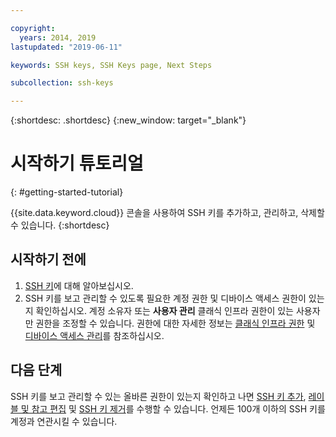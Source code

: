 ```yaml
---

copyright:
  years: 2014, 2019
lastupdated: "2019-06-11"

keywords: SSH keys, SSH Keys page, Next Steps

subcollection: ssh-keys

---
```


{:shortdesc: .shortdesc}
{:new_window: target="_blank"}

# 시작하기 튜토리얼
{: #getting-started-tutorial}

{{site.data.keyword.cloud}} 콘솔을 사용하여 SSH 키를 추가하고, 관리하고, 삭제할 수 있습니다.
{:shortdesc}

## 시작하기 전에
1. [SSH 키](/docs/infrastructure/ssh-keys?topic=ssh-keys-about-ssh-keys)에 대해 알아보십시오.
2. SSH 키를 보고 관리할 수 있도록 필요한 계정 권한 및 디바이스 액세스 권한이 있는지 확인하십시오. 계정 소유자 또는 **사용자 관리** 클래식 인프라 권한이 있는 사용자만 권한을 조정할 수 있습니다. 권한에 대한 자세한 정보는 [클래식 인프라 권한](/docs/iam?topic=iam-infrapermission#infrapermission) 및 [디바이스 액세스 관리](/docs/vsi?topic=virtual-servers-managing-device-access)를 참조하십시오.

## 다음 단계

SSH 키를 보고 관리할 수 있는 올바른 권한이 있는지 확인하고 나면 [SSH 키 추가](/docs/infrastructure/ssh-keys?topic=ssh-keys-adding-an-ssh-key#adding-an-ssh-key), [레이블 및 참고 편집](/docs/infrastructure/ssh-keys?topic=ssh-keys-editing-details-for-an-ssh-key#editing-details-for-an-ssh-key) 및 [SSH 키 제거](/docs/infrastructure/ssh-keys?topic=ssh-keys-removing-an-ssh-key#removing-an-ssh-key)를 수행할 수 있습니다. 언제든 100개 이하의 SSH 키를 계정과 연관시킬 수 있습니다.

